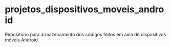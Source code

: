 # projetos_dispositivos_moveis_android
Repositório para armazenamento dos códigos feitos em aula de dispositivos móveis Android

